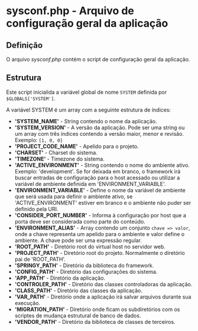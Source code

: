 # sysconf.php - Arquivo de configuração geral da aplicação

## Definição

O arquivo *sysconf.php* contém o script de configuração geral da aplicação.

## Estrutura

Este script inicialida a variável global de nome `SYSTEM` definida por `$GLOBALS['SYSTEM']`.

A variável SYSTEM é um array com a seguinte estrutura de índices:

- **'SYSTEM_NAME'** - String contendo o nome da aplicação.
- **'SYSTEM_VERSION'** - A versão da aplicação. Pode ser uma string ou um array com três índices contendo a versão maior, menor e revisão. Exemplo: `[1, 0, 0]`
- **'PROJECT_CODE_NAME'** - Apelido para o projeto.
- **'CHARSET'** - Charset do sistema.
- **'TIMEZONE'** - Timezone do sistema.
- **'ACTIVE_ENVIRONMENT'** - String contendo o nome do ambiente ativo. Exemplo: 'development'. Se for deixada em branco, o framework irá buscar entradas de configuração para o host acessado ou utilizar a variável de ambiente definida em 'ENVIRONMENT_VARIABLE'.
- **'ENVIRONMENT_VARIABLE'** - Define o nome da variável de ambiente que será usada para definir o ambiente ativo, se 'ACTIVE_ENVIRONMENT' estiver em branco e o ambiente não puder ser definido pela URI.
- **'CONSIDER_PORT_NUMBER'** - Informa à configuração por host que a porta deve ser considerada como parte do conteúdo.
- **'ENVIRONMENT_ALIAS'** - Array contendo um conjunto `chave => valor`, onde a chave representa um apelido para o ambiente e valor define o ambiente. A chave pode ser uma expressão regular.
- **'ROOT_PATH'** - Diretório root do virtual host no servidor web.
- **'PROJECT_PATH'** - Diretório root do projeto. Normalmente o diretório pai de 'ROOT_PATH'.
- **'SPRINGY_PATH'** - Diretório da biblioteca do framework.
- **'CONFIG_PATH'** - Diretório das configurações do sistema.
- **'APP_PATH'** - Diretório da aplicação.
- **'CONTROLER_PATH'** - Diretório das classes controladoras da aplicação.
- **'CLASS_PATH'** - Diretório das classes da aplicação.
- **'VAR_PATH'** - Diretório onde a aplicação irá salvar arquivos durante sua execução.
- **'MIGRATION_PATH'** - Diretório onde ficam os subdiretórios com os scriptes de mudança estrutural de banco de dados.
- **'VENDOR_PATH'** - Diretório da biblioteca de classes de terceiros.
